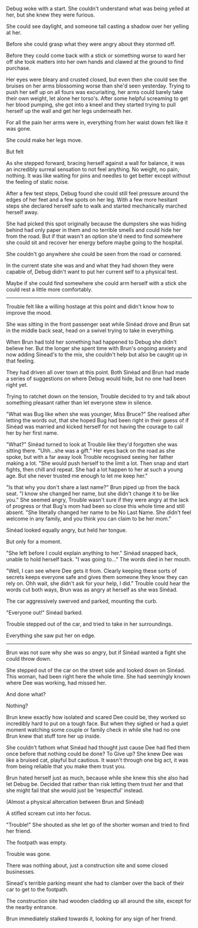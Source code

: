 Debug woke with a start. She couldn't understand what was being yelled at her, but she knew they were furious.

She could see daylight, and someone tall casting a shadow over her yelling at her. 

Before she could grasp what they were angry about they stormed off.

Before they could come back with a stick or something worse to ward her off she took matters into her own hands and clawed at the ground to find purchase.

Her eyes were bleary and crusted closed, but even then she could see the bruises on her arms blossoming worse than she'd seen yesterday. Trying to push her self up on all fours was excuriaiting, her arms could barely take their own weight, let alone her torso's. After some helpful screaming to get her blood pumping, she got into a kneel and they started trying to pull herself up the wall and get her legs underneath her.

For all the pain her arms were in, everything from her waist down felt like it was gone. 

She could make her legs move.

But felt 

As she stepped forward, bracing herself against a wall for balance, it was an incredibly surreal sensation to not feel anything. No weight, no pain, nothing. It was like waiting for pins and needles to get better except without the feeling of static noise.

After a few test steps, Debug found she could still feel pressure around the edges of her feet and a few spots on her leg. With a few more hesitant steps she declared herself safe to walk and started mechanically marched herself away.

She had picked this spot originally because the dumpsters she was hiding behind had only paper in them and no terrible smells and could hide her from the road. But if that wasn't an option she'd need to find somewhere she could sit and recover her energy before maybe going to the hospital.

She couldn't go anywhere she could be seen from the road or cornered.

In the current state she was and and what they had shown they were capable of, Debug didn't want to put her current self to a physical test.

Maybe if she could find somewhere she could arm herself with a stick she could rest a little more comfortably.

***

Trouble felt like a willing hostage at this point and didn't know how to improve the mood.

She was sitting in the front passenger seat while Sinéad drove and Brun sat in the middle back seat, head on a swivel trying to take in everything.

When Brun had told her something had happened to Debug she didn't believe her. But the longer she spent time with Brun's ongoing anxiety and now adding Sinead's to the mix, she couldn't help but also be caught up in that feeling.

They had driven all over town at this point. Both Sinéad and Brun had made a series of suggestions on where Debug would hide, but no one had been right yet. 

Trying to ratchet down on the tension, Trouble decided to try and talk about something pleasant rather than let everyone stew in silence.

"What was Bug like when she was younger, Miss Bruce?" She realised after letting the words out, that she hoped Bug had been right in their guess of if Sinéad was married and kicked herself for not having the courage to call her by her first name.

"What?" Sinéad turned to look at Trouble like they'd forgotten she was sitting there. "Uhh...she was a gift." Her eyes back on the road as she spoke, but with a far away look Trouble recognised seeing her father making a lot. "She would push herself to the limit a lot. Then snap and start fights, then chill and repeat. She had a lot happen to her at such a young age. But she never trusted me enough to let me keep her."

"Is that why you don't share a last name?" Brun piped up from the back seat. "I know she changed her name, but she didn't change it to be like you." She seemed angry, Trouble wasn't sure if they were angry at the lack of progress or that Bug's mom had been so close this whole time and still absent. "She literally changed her name to be No Last Name. She didn't feel welcome in any family, and you think you can claim to be her mom." 

Sinéad looked equally angry, but held her tongue. 

But only for a moment.

"She left before I could explain anything to her." Sinéad snapped back, unable to hold herself back. "I was going to..." The words died in her mouth.

"Well, I can see where Dee gets it from. Clearly keeping these sorts of secrets keeps everyone safe and gives them someone they know they can rely on. Ohh wait, she didn't ask for your help, I did." Trouble could hear the words cut both ways, Brun was as angry at herself as she was Sinéad.

The car aggressively swerved and parked, mounting the curb.

"Everyone out!" Sinéad barked.

Trouble stepped out of the car, and tried to take in her surroundings.

Everything she saw put her on edge.

***

Brun was not sure why she was so angry, but if Sinéad wanted a fight she could throw down.

She stepped out of the car on the street side and looked down on Sinéad. This woman, had been right here the whole time. She had seemingly known where Dee was working, had missed her. 

And done what?

Nothing?

Brun knew exactly how isolated and scared Dee could be, they worked so incredibly hard to put on a tough face. But when they sighed or had a quiet moment watching some couple or family check in while she had no one Brun knew that stuff tore her up inside.

She couldn't fathom what Sinéad had thought just cause Dee had fled them once before that nothing could be done? To Give up? She knew Dee was like a bruised cat, playful but cautious. It wasn't through one big act, it was from being reliable that you make them trust you.

Brun hated herself just as much, because while she knew this she also had let Debug be. Decided that rather than risk letting them trust her and that she might fail that she would just be 'respectful' instead.

(Almost a physical altercation between Brun and Sinéad)

A stifled scream cut into her focus.

"Trouble!" She shouted as she let go of the shorter woman and tried to find her friend.

The footpath was empty.

Trouble was gone.

There was nothing about, just a construction site and some closed businesses. 

Sinead's terrible parking meant she had to clamber over the back of their car to get to the footpath.

The construction site had wooden cladding up all around the site, except for the nearby entrance.

Brun immediately stalked towards it, looking for any sign of her friend.